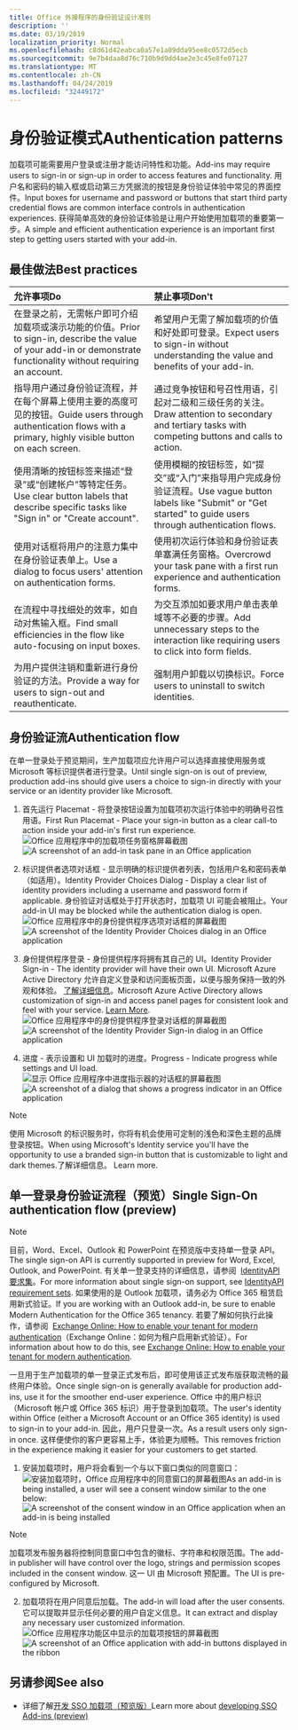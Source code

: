 ```yaml
---
title: Office 外接程序的身份验证设计准则
description: ''
ms.date: 03/19/2019
localization_priority: Normal
ms.openlocfilehash: c8d61d42eabca0a57e1a09dda95ee8c0572d5ecb
ms.sourcegitcommit: 9e7b4daa8d76c710b9d9dd4ae2e3c45e8fe07127
ms.translationtype: MT
ms.contentlocale: zh-CN
ms.lasthandoff: 04/24/2019
ms.locfileid: "32449172"
---
```

# <a name="authentication-patterns"></a><span data-ttu-id="e45c8-102">身份验证模式</span><span class="sxs-lookup"><span data-stu-id="e45c8-102">Authentication patterns</span></span>

<span data-ttu-id="e45c8-103">加载项可能需要用户登录或注册才能访问特性和功能。</span><span class="sxs-lookup"><span data-stu-id="e45c8-103">Add-ins may require users to sign-in or sign-up in order to access features and functionality.</span></span> <span data-ttu-id="e45c8-104">用户名和密码的输入框或启动第三方凭据流的按钮是身份验证体验中常见的界面控件。</span><span class="sxs-lookup"><span data-stu-id="e45c8-104">Input boxes for username and password or buttons that start third party credential flows are common interface controls in authentication experiences.</span></span> <span data-ttu-id="e45c8-105">获得简单高效的身份验证体验是让用户开始使用加载项的重要第一步。</span><span class="sxs-lookup"><span data-stu-id="e45c8-105">A simple and efficient authentication experience is an important first step to getting users started with your add-in.</span></span>

## <a name="best-practices"></a><span data-ttu-id="e45c8-106">最佳做法</span><span class="sxs-lookup"><span data-stu-id="e45c8-106">Best practices</span></span>

|<span data-ttu-id="e45c8-107">允许事项</span><span class="sxs-lookup"><span data-stu-id="e45c8-107">Do</span></span>|<span data-ttu-id="e45c8-108">禁止事项</span><span class="sxs-lookup"><span data-stu-id="e45c8-108">Don't</span></span>|
|:----|:----|
|<span data-ttu-id="e45c8-109">在登录之前，无需帐户即可介绍加载项或演示功能的价值。</span><span class="sxs-lookup"><span data-stu-id="e45c8-109">Prior to sign-in, describe the value of your add-in or demonstrate functionality without requiring an account.</span></span> |<span data-ttu-id="e45c8-110">希望用户无需了解加载项的价值和好处即可登录。</span><span class="sxs-lookup"><span data-stu-id="e45c8-110">Expect users to sign-in without understanding the value and benefits of your add-in.</span></span>|
|<span data-ttu-id="e45c8-111">指导用户通过身份验证流程，并在每个屏幕上使用主要的高度可见的按钮。</span><span class="sxs-lookup"><span data-stu-id="e45c8-111">Guide users through authentication flows with a primary, highly visible button on each screen.</span></span> |<span data-ttu-id="e45c8-112">通过竞争按钮和号召性用语，引起对二级和三级任务的关注。</span><span class="sxs-lookup"><span data-stu-id="e45c8-112">Draw attention to secondary and tertiary tasks with competing buttons and calls to action.</span></span>|
|<span data-ttu-id="e45c8-113">使用清晰的按钮标签来描述“登录”或“创建帐户”等特定任务。</span><span class="sxs-lookup"><span data-stu-id="e45c8-113">Use clear button labels that describe specific tasks like "Sign in" or "Create account".</span></span>   |<span data-ttu-id="e45c8-114">使用模糊的按钮标签，如“提交”或“入门”来指导用户完成身份验证流程。</span><span class="sxs-lookup"><span data-stu-id="e45c8-114">Use vague button labels like "Submit" or "Get started" to guide users through authentication flows.</span></span>|
|<span data-ttu-id="e45c8-115">使用对话框将用户的注意力集中在身份验证表单上。</span><span class="sxs-lookup"><span data-stu-id="e45c8-115">Use a dialog to focus users' attention on authentication forms.</span></span>    |<span data-ttu-id="e45c8-116">使用初次运行体验和身份验证表单塞满任务窗格。</span><span class="sxs-lookup"><span data-stu-id="e45c8-116">Overcrowd your task pane with a first run experience and authentication forms.</span></span>|
|<span data-ttu-id="e45c8-117">在流程中寻找细处的效率，如自动对焦输入框。</span><span class="sxs-lookup"><span data-stu-id="e45c8-117">Find small efficiencies in the flow like auto-focusing on input boxes.</span></span> |<span data-ttu-id="e45c8-118">为交互添加如要求用户单击表单域等不必要的步骤。</span><span class="sxs-lookup"><span data-stu-id="e45c8-118">Add unnecessary steps to the interaction like requiring users to click into form fields.</span></span>|
|<span data-ttu-id="e45c8-119">为用户提供注销和重新进行身份验证的方法。</span><span class="sxs-lookup"><span data-stu-id="e45c8-119">Provide a way for users to sign-out and reauthenticate.</span></span>    |<span data-ttu-id="e45c8-120">强制用户卸载以切换标识。</span><span class="sxs-lookup"><span data-stu-id="e45c8-120">Force users to uninstall to switch identities.</span></span>|

## <a name="authentication-flow"></a><span data-ttu-id="e45c8-121">身份验证流</span><span class="sxs-lookup"><span data-stu-id="e45c8-121">Authentication flow</span></span>

<span data-ttu-id="e45c8-122">在单一登录处于预览期间，生产加载项应允许用户可以选择直接使用服务或 Microsoft 等标识提供者进行登录。</span><span class="sxs-lookup"><span data-stu-id="e45c8-122">Until single sign-on is out of preview, production add-ins should give users a choice to sign-in directly with your service or an identity provider like Microsoft.</span></span>

1. <span data-ttu-id="e45c8-123">首先运行 Placemat - 将登录按钮设置为加载项初次运行体验中的明确号召性用语。</span><span class="sxs-lookup"><span data-stu-id="e45c8-123">First Run Placemat - Place your sign-in button as a clear call-to action inside your add-in's first run experience.</span></span>
<span data-ttu-id="e45c8-124">![Office 应用程序中的加载项任务窗格屏幕截图](../images/add-in-fre-value-placemat.png)</span><span class="sxs-lookup"><span data-stu-id="e45c8-124">![A screenshot of an add-in task pane in an Office application](../images/add-in-fre-value-placemat.png)</span></span>

2. <span data-ttu-id="e45c8-125">标识提供者选项对话框 - 显示明确的标识提供者列表，包括用户名和密码表单（如适用）。</span><span class="sxs-lookup"><span data-stu-id="e45c8-125">Identity Provider Choices Dialog - Display a clear list of identity providers including a username and password form if applicable.</span></span> <span data-ttu-id="e45c8-126">身份验证对话框处于打开状态时，加载项 UI 可能会被阻止。</span><span class="sxs-lookup"><span data-stu-id="e45c8-126">Your add-in UI may be blocked while the authentication dialog is open.</span></span>
<span data-ttu-id="e45c8-127">![Office 应用程序中的身份提供程序选项对话框的屏幕截图](../images/add-in-auth-choices-dialog.png)</span><span class="sxs-lookup"><span data-stu-id="e45c8-127">![A screenshot of the Identity Provider Choices dialog in an Office application](../images/add-in-auth-choices-dialog.png)</span></span>



3. <span data-ttu-id="e45c8-128">身份提供程序登录 - 身份提供程序将拥有其自己的 UI。</span><span class="sxs-lookup"><span data-stu-id="e45c8-128">Identity Provider Sign-in - The identity provider will have their own UI.</span></span> <span data-ttu-id="e45c8-129">Microsoft Azure Active Directory 允许自定义登录和访问面板页面，以便与服务保持一致的外观和体验。 [了解详细信息](/azure/active-directory/fundamentals/customize-branding)。</span><span class="sxs-lookup"><span data-stu-id="e45c8-129">Microsoft Azure Active Directory allows customization of sign-in and access panel pages for consistent look and feel with your service. [Learn More](/azure/active-directory/fundamentals/customize-branding).</span></span>
<span data-ttu-id="e45c8-130">![Office 应用程序中的身份提供程序登录对话框的屏幕截图](../images/add-in-auth-identity-sign-in.png)</span><span class="sxs-lookup"><span data-stu-id="e45c8-130">![A screenshot of the Identity Provider Sign-in dialog in an Office application](../images/add-in-auth-identity-sign-in.png)</span></span>

4. <span data-ttu-id="e45c8-131">进度 - 表示设置和 UI 加载时的进度。</span><span class="sxs-lookup"><span data-stu-id="e45c8-131">Progress - Indicate progress while settings and UI load.</span></span>
<span data-ttu-id="e45c8-132">![显示 Office 应用程序中进度指示器的对话框的屏幕截图](../images/add-in-auth-modal-interstitial.png)</span><span class="sxs-lookup"><span data-stu-id="e45c8-132">![A screenshot of a dialog that shows a progress indicator in an Office application](../images/add-in-auth-modal-interstitial.png)</span></span>

> [!NOTE] 
> <span data-ttu-id="e45c8-133">使用 Microsoft 的标识服务时，你将有机会使用可定制的浅色和深色主题的品牌登录按钮。</span><span class="sxs-lookup"><span data-stu-id="e45c8-133">When using Microsoft's Identity service you'll have the opportunity to use a branded sign-in button that is customizable to light and dark themes.</span></span><span data-ttu-id="e45c8-134">了解详细信息。</span><span class="sxs-lookup"><span data-stu-id="e45c8-134"> Learn more.</span></span>

## <a name="single-sign-on-authentication-flow-preview"></a><span data-ttu-id="e45c8-135">单一登录身份验证流程（预览）</span><span class="sxs-lookup"><span data-stu-id="e45c8-135">Single Sign-On authentication flow (preview)</span></span>

> [!NOTE]
> <span data-ttu-id="e45c8-136">目前，Word、Excel、Outlook 和 PowerPoint 在预览版中支持单一登录 API。</span><span class="sxs-lookup"><span data-stu-id="e45c8-136">The single sign-on API is currently supported in preview for Word, Excel, Outlook, and PowerPoint.</span></span> <span data-ttu-id="e45c8-137">有关单一登录支持的详细信息，请参阅  [IdentityAPI 要求集](/office/dev/add-ins/reference/requirement-sets/identity-api-requirement-sets)。</span><span class="sxs-lookup"><span data-stu-id="e45c8-137">For more information about single sign-on support, see [IdentityAPI requirement sets](/office/dev/add-ins/reference/requirement-sets/identity-api-requirement-sets).</span></span> <span data-ttu-id="e45c8-138">如果使用的是 Outlook 加载项，请务必为 Office 365 租赁启用新式验证。</span><span class="sxs-lookup"><span data-stu-id="e45c8-138">If you are working with an Outlook add-in, be sure to enable Modern Authentication for the Office 365 tenancy.</span></span> <span data-ttu-id="e45c8-139">若要了解如何执行此操作，请参阅  [Exchange Online: How to enable your tenant for modern authentication](https://social.technet.microsoft.com/wiki/contents/articles/32711.exchange-online-how-to-enable-your-tenant-for-modern-authentication.aspx)（Exchange Online：如何为租户启用新式验证）。</span><span class="sxs-lookup"><span data-stu-id="e45c8-139">For information about how to do this, see [Exchange Online: How to enable your tenant for modern authentication](https://social.technet.microsoft.com/wiki/contents/articles/32711.exchange-online-how-to-enable-your-tenant-for-modern-authentication.aspx).</span></span>

<span data-ttu-id="e45c8-140">一旦用于生产加载项的单一登录正式发布后，即可使用该正式发布版获取流畅的最终用户体验。</span><span class="sxs-lookup"><span data-stu-id="e45c8-140">Once single sign-on is generally available for production add-ins, use it for the smoother end-user experience.</span></span> <span data-ttu-id="e45c8-141">Office 中的用户标识（Microsoft 帐户或 Office 365 标识）用于登录到加载项。</span><span class="sxs-lookup"><span data-stu-id="e45c8-141">The user's identity within Office (either a Microsoft Account or an Office 365 identity) is used to sign-in to your add-in.</span></span> <span data-ttu-id="e45c8-142">因此，用户只登录一次。</span><span class="sxs-lookup"><span data-stu-id="e45c8-142">As a result users only sign-in once.</span></span> <span data-ttu-id="e45c8-143">这样便使你的客户更容易上手，体验更为顺畅。</span><span class="sxs-lookup"><span data-stu-id="e45c8-143">This removes friction in the experience making it easier for your customers to get started.</span></span>

1. <span data-ttu-id="e45c8-144">安装加载项时，用户将会看到一个与以下窗口类似的同意窗口：![安装加载项时，Office 应用程序中的同意窗口的屏幕截图](../images/add-in-auth-SSO-consent-dialog.png)</span><span class="sxs-lookup"><span data-stu-id="e45c8-144">As an add-in is being installed, a user will see a consent window similar to the one below: ![A screenshot of the consent window in an Office application when an add-in is being installed](../images/add-in-auth-SSO-consent-dialog.png)</span></span>
> [!NOTE]
> <span data-ttu-id="e45c8-145">加载项发布服务器将控制同意窗口中包含的徽标、字符串和权限范围。</span><span class="sxs-lookup"><span data-stu-id="e45c8-145">The add-in publisher will have control over the logo, strings and permission scopes included in the consent window.</span></span> <span data-ttu-id="e45c8-146">这一 UI 由 Microsoft 预配置。</span><span class="sxs-lookup"><span data-stu-id="e45c8-146">The UI is pre-configured by Microsoft.</span></span>

2. <span data-ttu-id="e45c8-147">加载项将在用户同意后加载。</span><span class="sxs-lookup"><span data-stu-id="e45c8-147">The add-in will load after the user consents.</span></span> <span data-ttu-id="e45c8-148">它可以提取并显示任何必要的用户自定义信息。</span><span class="sxs-lookup"><span data-stu-id="e45c8-148">It can extract and display any necessary user customized information.</span></span>
<span data-ttu-id="e45c8-149">![Office 应用程序功能区中显示的加载项按钮的屏幕截图](../images/add-in-ribbon.png)</span><span class="sxs-lookup"><span data-stu-id="e45c8-149">![A screenshot of an Office application with add-in buttons displayed in the ribbon](../images/add-in-ribbon.png)</span></span>

## <a name="see-also"></a><span data-ttu-id="e45c8-150">另请参阅</span><span class="sxs-lookup"><span data-stu-id="e45c8-150">See also</span></span>

- <span data-ttu-id="e45c8-151">详细了解[开发 SSO 加载项（预览版）](/office/dev/add-ins/develop/sso-in-office-add-ins)</span><span class="sxs-lookup"><span data-stu-id="e45c8-151">Learn more about [developing SSO Add-ins (preview)](/office/dev/add-ins/develop/sso-in-office-add-ins)</span></span>
